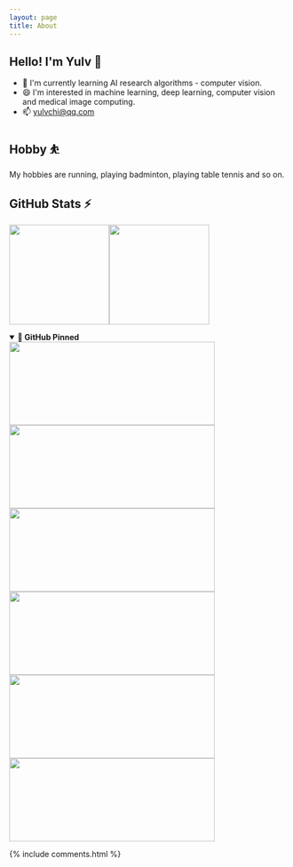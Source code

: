 ```yaml
---
layout: page
title: About
---
```


## Hello! I'm Yulv 👋

- 🌱 I'm currently learning AI research algorithms - computer vision.
- 😄 I'm interested in machine learning, deep learning, computer vision and medical image computing.
- 📫 <a href="mailto:yulvchi@qq.com" target="_blank">yulvchi@qq.com</a>

## Hobby ⛹

My hobbies are running, playing badminton, playing table tennis and so on.

## GitHub Stats ⚡

<a href="https://github.com/Yulv-git"><img height="180em"
src="https://github-readme-stats.vercel.app/api?username=Yulv-git&show_icons=true&include_all_commits=true&count_private=true&hide_border=true" alt="" /></a><a href="https://github.com/Yulv-git"><img height="180em"
src="https://github-readme-stats.vercel.app/api/top-langs/?username=Yulv-git&show_icons=true&hide_border=true&layout=compact&langs_count=12" alt="" /></a>

<details open>
    <summary><b>🔭 GitHub Pinned</b></summary>
        <a href="https://github.com/Yulv-git/Awesome-Ultrasound-Standard-Plane-Detection"><img width="370em" height="150em"
        src="https://github-readme-stats.vercel.app/api/pin/?username=Yulv-git&repo=Awesome-Ultrasound-Standard-Plane-Detection" alt="" /></a>
        <a href="https://github.com/Yulv-git/Model_Inference_Deployment"><img width="370em" height="150em"
        src="https://github-readme-stats.vercel.app/api/pin/?username=Yulv-git&repo=Model_Inference_Deployment" alt="" /></a>
        <a href="https://github.com/Yulv-git/Campus_network_OM_WAL"><img width="370em" height="150em"
        src="https://github-readme-stats.vercel.app/api/pin/?username=Yulv-git&repo=Campus_network_OM_WAL" alt="" /></a>
        <a href="https://github.com/Yulv-git/Correlation_and_Agreement_Analysis"><img width="370em" height="150em"
        src="https://github-readme-stats.vercel.app/api/pin/?username=Yulv-git&repo=Correlation_and_Agreement_Analysis" alt="" /></a>
        <a href="https://github.com/Yulv-git/Search-for-Typos"><img width="370em" height="150em"
        src="https://github-readme-stats.vercel.app/api/pin/?username=Yulv-git&repo=Search-for-Typos" alt="" /></a>
        <a href="https://github.com/Yulv-git/Master-Thesis-LaTeX-Template-of-SZUs"><img width="370em" height="150em"
        src="https://github-readme-stats.vercel.app/api/pin/?username=Yulv-git&repo=Master-Thesis-LaTeX-Template-of-SZU" alt="" /></a>
</details>

{% include comments.html %}
